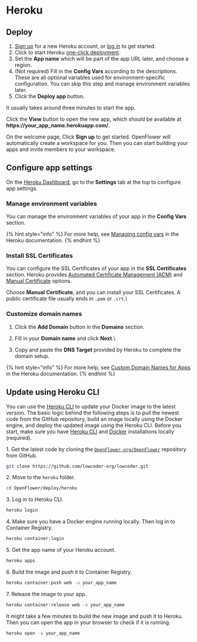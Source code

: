 # Heroku

## Deploy

1. [Sign up](https://signup.heroku.com/) for a new Heroku account, or [log in](https://id.heroku.com/login) to get started.
2. Click to start Heroku [one-click deployment](https://heroku.com/deploy?template=https://github.com/OpenFlower-dev/OpenFlower).
3. Set the **App name** which will be part of the app URL later, and choose a region.
4. (Not required) Fill in the **Config Vars** according to the descriptions. These are all optional variables used for environment-specific configuration. You can skip this step and manage environment variables later.
5. Click the **Deploy app** button.

It usually takes around three minutes to start the app.

Click the **View** button to open the new app, which should be available at **https://your\_app\_name.herokuapp.com/**.

On the welcome page, Click **Sign up** to get started. OpenFlower will automatically create a workspace for you. Then you can start building your apps and invite members to your workspace.

## Configure app settings

On the [Heroku Dashboard](https://dashboard.heroku.com/apps), go to the **Settings** tab at the top to configure app settings.

### Manage environment variables

You can manage the environment variables of your app in the **Config Vars** section.

{% hint style="info" %}
For more help, see [Managing config vars](https://devcenter.heroku.com/articles/config-vars#managing-config-vars) in the Heroku documentation.
{% endhint %}

### Install SSL Certificates

You can configure the SSL Certificates of your app in the **SSL Certificates** section. Heroku provides [Automated Certificate Management (ACM)](https://devcenter.heroku.com/articles/automated-certificate-management) and [Manual Certificate](https://devcenter.heroku.com/articles/ssl#manually-uploading-certificates-and-intermediaries) options.

Choose **Manual Certificate**, and you can install your SSL Certificates. A public certificate file usually ends in `.pem` or `.crt`.\


### Customize domain names

1. Click the **Add Domain** button in the **Domains** section.
2. Fill in your **Domain name** and click **Next**.\

3. Copy and paste the **DNS Target** provided by Heroku to complete the domain setup.

{% hint style="info" %}
For more help, see [Custom Domain Names for Apps](https://devcenter.heroku.com/articles/custom-domains) in the Heroku documentation.
{% endhint %}

## Update using Heroku CLI

You can use the [Heroku CLI](https://devcenter.heroku.com/categories/command-line) to update your Docker image to the latest version. The basic logic behind the following steps is to pull the newest code from the GitHub repository, build an image locally using the Docker engine, and deploy the updated image using the Heroku CLI. Before you start, make sure you have [Heroku CLI](https://devcenter.heroku.com/categories/command-line) and [Docker](https://www.docker.com/) installations locally (required).

1\. Get the latest code by cloning the [`OpenFlower-org/OpenFlower`](https://github.com/lowcoder-org/lowcoder) repository from GitHub.

```bash
git clone https://github.com/lowcoder-org/lowcoder.git
```

2\. Move to the `heroku` folder.

```bash
cd OpenFlower/deploy/heroku
```

3\. Log in to Heroku CLI.

```bash
heroku login
```

4\. Make sure you have a Docker engine running locally. Then log in to Container Registry.

```bash
heroku container:login
```

5\. Get the app name of your Heroku account.

```bash
heroku apps
```

6\. Build the image and push it to Container Registry.

```bash
heroku container:push web -a your_app_name
```

7\. Release the image to your app.

```bash
heroku container:release web -a your_app_name
```

It might take a few minutes to build the new image and push it to Heroku. Then you can open the app in your browser to check if it is running.

```bash
heroku open -a your_app_name
```
